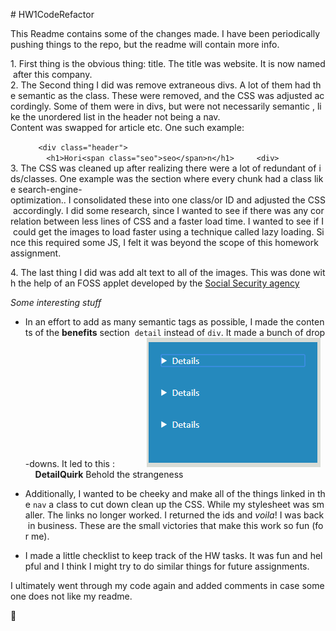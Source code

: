 # HW1CodeRefactor

This Readme contains some of the changes made. I have been periodically pushing things to the repo, but the readme will contain more info. 

1. First thing is the obvious thing: title. The title was website. It is now named after this company.
2. The Second thing I did was remove extraneous divs. A lot of them had the semantic as the class. These were removed, and the CSS was adjusted accordingly. Some of them were in divs, but were not necessarily semantic , like the unordered list in the header not being a nav.
Content was swapped for article etc. One such example: 

    ```
   <div class="header">
        <h1>Hori<span class="seo">seo</span>n</h1>
    <div>
    ``` 
    
3. The CSS was cleaned up after realizing there were a lot of redundant of ids/classes. One example was the section where every chunk had a class like search-engine-optimization.. I consolidated these into one class/or ID and adjusted the CSS accordingly. I did some research, since I wanted to see if there was any correlation between less lines of CSS and a faster load time. I wanted to see if I could get the images to load faster using a technique called lazy loading. Since this required some JS, I felt it was beyond the scope of this homework assignment. 

4. The last thing I did was add alt text to all of the images. This was done with the help of an FOSS applet developed by the [Social Security agency](https://www.ssa.gov/accessibility/andi/help/install.html)

*Some interesting stuff*

* In an effort to add as many semantic tags as possible, I made the contents of the **benefits** section  `detail` instead of `div`. It made a bunch of drop-downs. It led to this :
   
   
    ![](./detailsquirk.png)
    **DetailQuirk** Behold the strangeness

* Additionally, I wanted to be cheeky and make all of the things linked in the `nav` a class to cut down clean up the CSS. While my stylesheet was smaller. The links no longer worked. I returned the ids and _voila_! I was back in business. These are the small victories that make this work so fun (for me).
* I made a little checklist to keep track of the HW tasks. It was fun and helpful and I think I might try to do similar things for future assignments.


I ultimately went through my code again and added comments in case someone does not like my readme.

:dog:
